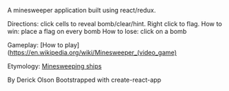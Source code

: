 A minesweeper application built using react/redux.

Directions: click cells to reveal bomb/clear/hint. Right click to flag.
How to win: place a flag on every bomb
How to lose: click on a bomb

Gameplay: [How to play](https://en.wikipedia.org/wiki/Minesweeper_(video_game)

Etymology: [Minesweeping ships](https://en.wikipedia.org/wiki/Minesweeper)

By Derick Olson
Bootstrapped with create-react-app

